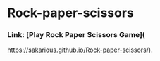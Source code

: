 # Rock-paper-scissors

### Link: [Play Rock Paper Scissors Game](
https://sakarious.github.io/Rock-paper-scissors/).
